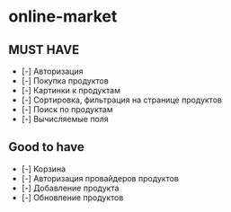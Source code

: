 # online-market

## MUST HAVE

- [-] Авторизация
- [-] Покупка продуктов 
- [-] Картинки к продуктам
- [-] Сортировка, фильтрация на странице продуктов
- [-] Поиск по продуктам
- [-] Вычисляемые поля

## Good to have

- [-] Корзина
- [-] Авторизация провайдеров продуктов
- [-] Добавление продукта
- [-] Обновление продуктов